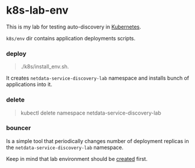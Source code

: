 # k8s-lab-env

This is my lab for testing auto-discovery in [Kubernetes](https://kubernetes.io/).

`k8s/env` dir contains application deployments scripts.

### deploy

> ./k8s/install_env.sh.

It creates `netdata-service-discovery-lab` namespace and installs bunch of applications into it.

### delete

> kubectl delete namespace netdata-service-discovery-lab
 

### bouncer

Is a simple tool that periodically changes number of deployment replicas in the `netdata-service-discovery-lab` namespace.

Keep in mind that lab environment should be [created](#deploy) first.

